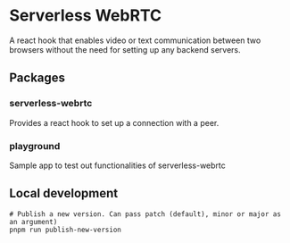 # Serverless WebRTC

A react hook that enables video or text communication between two browsers without the need for setting up any backend servers.

## Packages

### serverless-webrtc

Provides a react hook to set up a connection with a peer.

### playground

Sample app to test out functionalities of serverless-webrtc

## Local development

```
# Publish a new version. Can pass patch (default), minor or major as an argument)
pnpm run publish-new-version
```

